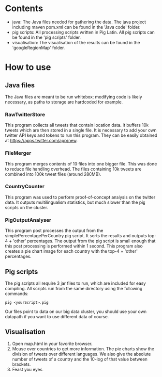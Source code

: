 # Contents
* java: The Java files needed for gathering the data. The java project including maven pom.xml can be found in the 'Java code' folder.
* pig scripts: All processing scripts written in Pig Latin. All pig scripts can be found in the 'pig scripts' folder.
* visualisation: The visualisation of the results can be found in the 'googleRegionMap' folder.

# How to use
## Java files
The Java files are meant to be run whitebox; modifying code is likely necessary, as paths to storage are hardcoded for example. 

### RawTwitterStore
This program collects all tweets that contain location data. It buffers 10k tweets which are then stored in a single file. It is necessary to add your own twitter API keys and tokens to run this program. They can be easily obtained at https://apps.twitter.com/app/new.

### FileMerger
This program merges contents of 10 files into one bigger file. This was done to reduce file handling overhead. The files containing 10k tweets are combined into 100k tweet files (around 280MB).

### CountryCounter
This program was used to perform proof-of-concept analysis on the twitter data. It outputs multilingualism statistics, but much slower than the pig scripts on the cluster.

### PigOutputAnalyser
This program post processes the output from the simplePercentagePerCountry.pig script. It sorts the results and outputs top-4 + 'other' percentages. The output from the pig script is small enough that this post processing is performed within 1 second. This program also creates a pie chart image for each country with the top-4 + 'other' percentages.


## Pig scripts
The pig scripts all require 3 jar files to run, which are included for easy compiling. All scripts run from the same directory using the following commands:
```
pig <yourScript>.pig
```
Our files point to data on our big data cluster, you should use your own datapath if you want to use different data of course.

## Visualisation
1. Open map.html in your favorite browser.
2. Mouse over countries to get more information. The pie charts show the division of tweets over different languages. We also give the absolute number of tweets of a country and the 10-log of that value between brackets.
3. Feast you eyes.
